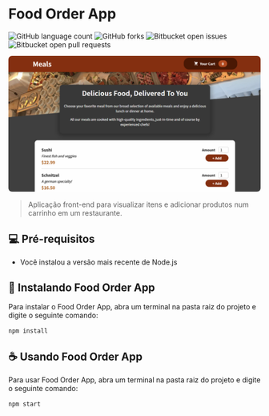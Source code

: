 # Food Order App

![GitHub language count](https://img.shields.io/github/languages/count/eduardo-ibarr/food-order-app?style=for-the-badge)
![GitHub forks](https://img.shields.io/github/forks/eduardo-ibarr/food-order-app?style=for-the-badge)
![Bitbucket open issues](https://img.shields.io/bitbucket/issues/eduardo-ibarr/food-order-app?style=for-the-badge)
![Bitbucket open pull requests](https://img.shields.io/bitbucket/pr-raw/eduardo-ibarr/food-order-app?style=for-the-badge)

<img src="example.png" alt="exemplo de imagem">

> Aplicação front-end para visualizar itens e adicionar produtos num carrinho em um restaurante.

## 💻 Pré-requisitos

-   Você instalou a versão mais recente de Node.js

## 🚀 Instalando Food Order App

Para instalar o Food Order App, abra um terminal na pasta raiz do projeto e digite o seguinte comando:

```
npm install
```

## ☕ Usando Food Order App

Para usar Food Order App, abra um terminal na pasta raiz do projeto e digite o seguinte comando:

```
npm start
```
